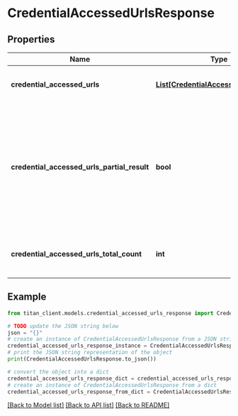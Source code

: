 # CredentialAccessedUrlsResponse


## Properties

Name | Type | Description | Notes
------------ | ------------- | ------------- | -------------
**credential_accessed_urls** | [**List[CredentialAccessedUrlSchema]**](CredentialAccessedUrlSchema.md) | List of &#x60;Credential accessed urls&#x60;. | [optional] 
**credential_accessed_urls_partial_result** | **bool** | Indicates whether response contains partial result. It could be in case when request took too long and was terminated by timeout. | [optional] 
**credential_accessed_urls_total_count** | **int** | Total count of matched credential accessed urls. | 

## Example

```python
from titan_client.models.credential_accessed_urls_response import CredentialAccessedUrlsResponse

# TODO update the JSON string below
json = "{}"
# create an instance of CredentialAccessedUrlsResponse from a JSON string
credential_accessed_urls_response_instance = CredentialAccessedUrlsResponse.from_json(json)
# print the JSON string representation of the object
print(CredentialAccessedUrlsResponse.to_json())

# convert the object into a dict
credential_accessed_urls_response_dict = credential_accessed_urls_response_instance.to_dict()
# create an instance of CredentialAccessedUrlsResponse from a dict
credential_accessed_urls_response_from_dict = CredentialAccessedUrlsResponse.from_dict(credential_accessed_urls_response_dict)
```
[[Back to Model list]](../README.md#documentation-for-models) [[Back to API list]](../README.md#documentation-for-api-endpoints) [[Back to README]](../README.md)


